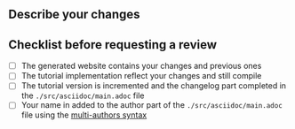 ## Describe your changes



## Checklist before requesting a review
- [ ] The generated website contains your changes and previous ones
- [ ] The tutorial implementation reflect your changes and still compile
- [ ] The tutorial version is incremented and the changelog part completed in the `./src/asciidoc/main.adoc` file 
- [ ] Your name in added to the author part of the `./src/asciidoc/main.adoc` file using the [multi-authors syntax](https://docs.asciidoctor.org/asciidoc/latest/document/multiple-authors/#multi-author-syntax)
